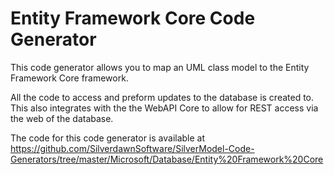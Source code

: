# Entity Framework Core Code Generator 

This code generator allows you to map an UML class model to the Entity Framework Core framework.

All the code to access and preform updates to the database is created to. This also integrates with the the WebAPI Core to allow for REST access via the web of the database.

The code for this code generator is available at https://github.com/SilverdawnSoftware/SilverModel-Code-Generators/tree/master/Microsoft/Database/Entity%20Framework%20Core



